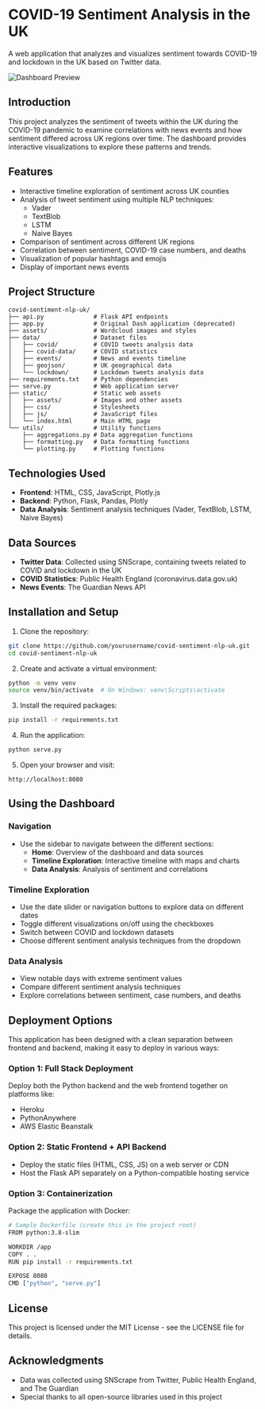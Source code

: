 # COVID-19 Sentiment Analysis in the UK

A web application that analyzes and visualizes sentiment towards COVID-19 and lockdown in the UK based on Twitter data.

![Dashboard Preview](static/assets/dashboard_preview.png)

## Introduction

This project analyzes the sentiment of tweets within the UK during the COVID-19 pandemic to examine correlations with news events and how sentiment differed across UK regions over time. The dashboard provides interactive visualizations to explore these patterns and trends.

## Features

- Interactive timeline exploration of sentiment across UK counties
- Analysis of tweet sentiment using multiple NLP techniques:
  - Vader
  - TextBlob
  - LSTM
  - Naive Bayes
- Comparison of sentiment across different UK regions
- Correlation between sentiment, COVID-19 case numbers, and deaths
- Visualization of popular hashtags and emojis
- Display of important news events

## Project Structure

```
covid-sentiment-nlp-uk/
├── api.py              # Flask API endpoints
├── app.py              # Original Dash application (deprecated)
├── assets/             # Wordcloud images and styles
├── data/               # Dataset files
│   ├── covid/          # COVID tweets analysis data
│   ├── covid-data/     # COVID statistics
│   ├── events/         # News and events timeline
│   ├── geojson/        # UK geographical data
│   └── lockdown/       # Lockdown tweets analysis data
├── requirements.txt    # Python dependencies
├── serve.py            # Web application server
├── static/             # Static web assets
│   ├── assets/         # Images and other assets
│   ├── css/            # Stylesheets
│   ├── js/             # JavaScript files
│   └── index.html      # Main HTML page
└── utils/              # Utility functions
    ├── aggregations.py # Data aggregation functions
    ├── formatting.py   # Data formatting functions
    └── plotting.py     # Plotting functions
```

## Technologies Used

- **Frontend**: HTML, CSS, JavaScript, Plotly.js
- **Backend**: Python, Flask, Pandas, Plotly
- **Data Analysis**: Sentiment analysis techniques (Vader, TextBlob, LSTM, Naive Bayes)

## Data Sources

- **Twitter Data**: Collected using SNScrape, containing tweets related to COVID and lockdown in the UK
- **COVID Statistics**: Public Health England (coronavirus.data.gov.uk)
- **News Events**: The Guardian News API

## Installation and Setup

1. Clone the repository:

```bash
git clone https://github.com/yourusername/covid-sentiment-nlp-uk.git
cd covid-sentiment-nlp-uk
```

2. Create and activate a virtual environment:

```bash
python -m venv venv
source venv/bin/activate  # On Windows: venv\Scripts\activate
```

3. Install the required packages:

```bash
pip install -r requirements.txt
```

4. Run the application:

```bash
python serve.py
```

5. Open your browser and visit:

```
http://localhost:8080
```

## Using the Dashboard

### Navigation

- Use the sidebar to navigate between the different sections:
  - **Home**: Overview of the dashboard and data sources
  - **Timeline Exploration**: Interactive timeline with maps and charts
  - **Data Analysis**: Analysis of sentiment and correlations

### Timeline Exploration

- Use the date slider or navigation buttons to explore data on different dates
- Toggle different visualizations on/off using the checkboxes
- Switch between COVID and lockdown datasets
- Choose different sentiment analysis techniques from the dropdown

### Data Analysis

- View notable days with extreme sentiment values
- Compare different sentiment analysis techniques
- Explore correlations between sentiment, case numbers, and deaths

## Deployment Options

This application has been designed with a clean separation between frontend and backend, making it easy to deploy in various ways:

### Option 1: Full Stack Deployment

Deploy both the Python backend and the web frontend together on platforms like:
- Heroku
- PythonAnywhere
- AWS Elastic Beanstalk

### Option 2: Static Frontend + API Backend

- Deploy the static files (HTML, CSS, JS) on a web server or CDN
- Host the Flask API separately on a Python-compatible hosting service

### Option 3: Containerization

Package the application with Docker:

```bash
# Sample Dockerfile (create this in the project root)
FROM python:3.8-slim

WORKDIR /app
COPY . .
RUN pip install -r requirements.txt

EXPOSE 8080
CMD ["python", "serve.py"]
```

## License

This project is licensed under the MIT License - see the LICENSE file for details.

## Acknowledgments

- Data was collected using SNScrape from Twitter, Public Health England, and The Guardian
- Special thanks to all open-source libraries used in this project